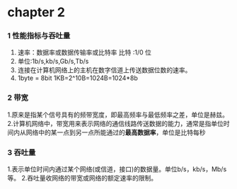 # chapter 2

### 1 性能指标与吞吐量

1. 速率：数据率或数据传输率或比特率 比特 :1/0 位 
2. 单位:1b/s,kb/s,Gb/s,Tb/s 
3. 连接在计算机网络上的主机在数字信道上传送数据位数的速率。 
4. 1byte = 8bit 1KB=2^10B=1024B=1024\*8b

### 2 带宽

1.原来是指某个信号具有的频带宽度，即最高频率与最低频率之差，单位是赫兹。 
2.计算机网络中，带宽用来表示网络的通信线路传送数据的能力，通常是指单位时间内从网络中的某一点到另一点所能通过的**最高数据率**，单位是比特每秒

### 3 吞吐量

1.表示单位时间内通过某个网络\(或信道，接口\)的数据量。单位b/s，kb/s，Mb/s等。
2.吞吐量收网络的带宽或网络的额定速率的限制。

